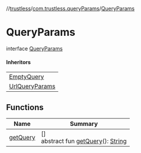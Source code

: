 //[trustless](../../../index.md)/[com.trustless.queryParams](../index.md)/[QueryParams](index.md)

# QueryParams

interface [QueryParams](index.md)

#### Inheritors

| |
|---|
| [EmptyQuery](../-empty-query/index.md) |
| [UrlQueryParams](../-url-query-params/index.md) |

## Functions

| Name | Summary |
|---|---|
| [getQuery](get-query.md) | []<br>abstract fun [getQuery](get-query.md)(): [String](https://kotlinlang.org/api/latest/jvm/stdlib/kotlin/-string/index.html) |
